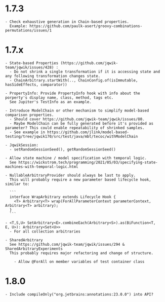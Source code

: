 # 1.7.3

    - Check exhaustive generation in Chain-based properties.
      Example: https://github.com/paulk-asert/groovy-combinations-permutations/issues/1

# 1.7.x

    - State-based Properties (https://github.com/jqwik-team/jqwik/issues/428) : 
      - Do not shrink a single transformation if it is accessing state and any following transformation changes state.
      - ChainArbitrary.startWith(.., ChainConfig.of(isImmutable, hasSideEffects, comparator))

    - PropertyInfo: Provide PropertyInfo hook with info about the porperty's display name, class, method, tags etc.
      See Jupiter's TestInfo as an example.

    - Introduce ModelChain or other mechanism to simplify model-based comparison properties. 
      - Should cover https://github.com/jqwik-team/jqwik/issues/80.
      - Maybe ModelChain can be fully generated before it's provided as parameter? This could enable repeatability of shrinked samples.
      - See example in https://github.com/jlink/model-based-testing/tree/jqwik170/src/test/java/mbt/tecoc/withModelChain

    - JqwikSession:
      - setRandomSessionSeed(), getRandomSessionSeed()

    - Allow state machine / model specification with temporal logic.
      See https://wickstrom.tech/programming/2021/05/03/specifying-state-machines-with-temporal-logic.html

    - NullableArbitraryProvider should always be last to apply.
      This will probably require a new parameter based lifecycle hook, similar to:

      ```
      interface WrapArbitrary extends Lifecycle Hook {
        <T> Arbitrary<T> wrap(ForAllParameterContext parameterContext, Arbitrary<T> arbitrary);
      }
      ```

    - <T,S,U> SetArbitrary<E>.combineEach(Arbitrary<S>).as(BiFunction<T, E, U>): Arbitrary<Set<U>>
      - For all collection arbitraries

    - SharedArbitrary
      See https://github.com/jqwik-team/jqwik/issues/294 & SharedArbitraryExperiments
      This probably requires major refactoring and change of structure.

        - Allow @ForAll on member variables of test container class


# 1.8.0

    - Include compileOnly("org.jetbrains:annotations:23.0.0") into API?
